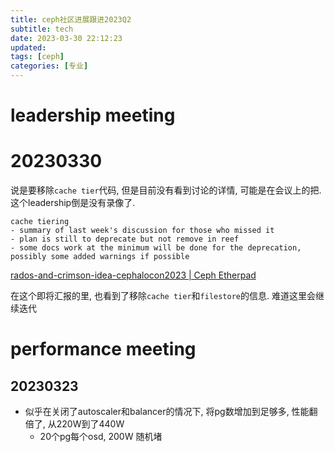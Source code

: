 ```yaml
---
title: ceph社区进展跟进2023Q2
subtitle: tech
date: 2023-03-30 22:12:23
updated:
tags: [ceph]
categories: [专业]
---
```




# leadership meeting
# 20230330

说是要移除`cache tier`代码, 但是目前没有看到讨论的详情, 可能是在会议上的把. 这个leadership倒是没有录像了.
```
cache tiering
- summary of last week's discussion for those who missed it
- plan is still to deprecate but not remove in reef
- some docs work at the minimum will be done for the deprecation, possibly some added warnings if possible
```





[rados-and-crimson-idea-cephalocon2023 | Ceph Etherpad](https://pad.ceph.com/p/rados-and-crimson-idea-cephalocon2023)

在这个即将汇报的里, 也看到了移除`cache tier`和`filestore`的信息. 难道这里会继续迭代

# performance meeting

## 20230323

* 似乎在关闭了autoscaler和balancer的情况下, 将pg数增加到足够多, 性能翻倍了, 从220W到了440W
	* 20个pg每个osd, 200W 随机堵